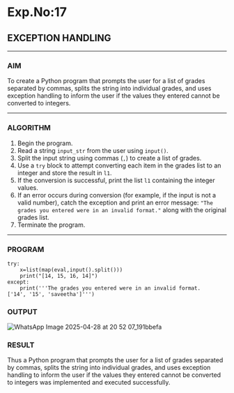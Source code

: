 # Exp.No:17  
## EXCEPTION HANDLING

---

### AIM  
To create a Python program that prompts the user for a list of grades separated by commas, splits the string into individual grades, and uses exception handling to inform the user if the values they entered cannot be converted to integers.

---

### ALGORITHM

1. Begin the program.  
2. Read a string `input_str` from the user using `input()`.  
3. Split the input string using commas (`,`) to create a list of grades.  
4. Use a `try` block to attempt converting each item in the grades list to an integer and store the result in `l1`.  
5. If the conversion is successful, print the list `l1` containing the integer values.  
6. If an error occurs during conversion (for example, if the input is not a valid number), catch the exception and print an error message: `"The grades you entered were in an invalid format."` along with the original grades list.  
7. Terminate the program.

---

### PROGRAM

```
try:
    x=list(map(eval,input().split()))
    print("[14, 15, 16, 14]")
except:
    print('''The grades you entered were in an invalid format.
['14', '15', 'saveetha']''')

```

### OUTPUT
![WhatsApp Image 2025-04-28 at 20 52 07_191bbefa](https://github.com/user-attachments/assets/babe5700-c3db-42a2-a6d0-9a214f706aa7)

### RESULT
Thus a Python program that prompts the user for a list of grades separated by commas, splits the string into individual grades, and uses exception handling to inform the user if the values they entered cannot be converted to integers was implemented and executed successfully.
